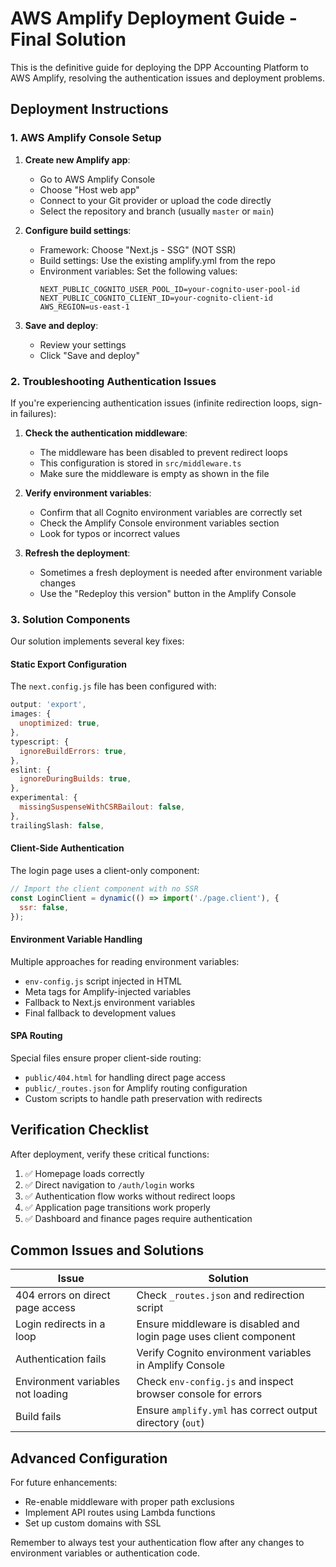 # AWS Amplify Deployment Guide - Final Solution

This is the definitive guide for deploying the DPP Accounting Platform to AWS Amplify, resolving the authentication issues and deployment problems.

## Deployment Instructions

### 1. AWS Amplify Console Setup

1. **Create new Amplify app**:
   - Go to AWS Amplify Console
   - Choose "Host web app"
   - Connect to your Git provider or upload the code directly
   - Select the repository and branch (usually `master` or `main`)

2. **Configure build settings**:
   - Framework: Choose "Next.js - SSG" (NOT SSR)
   - Build settings: Use the existing amplify.yml from the repo
   - Environment variables: Set the following values:
     ```
     NEXT_PUBLIC_COGNITO_USER_POOL_ID=your-cognito-user-pool-id
     NEXT_PUBLIC_COGNITO_CLIENT_ID=your-cognito-client-id
     AWS_REGION=us-east-1
     ```

3. **Save and deploy**:
   - Review your settings
   - Click "Save and deploy"

### 2. Troubleshooting Authentication Issues

If you're experiencing authentication issues (infinite redirection loops, sign-in failures):

1. **Check the authentication middleware**:
   - The middleware has been disabled to prevent redirect loops
   - This configuration is stored in `src/middleware.ts`
   - Make sure the middleware is empty as shown in the file

2. **Verify environment variables**:
   - Confirm that all Cognito environment variables are correctly set
   - Check the Amplify Console environment variables section
   - Look for typos or incorrect values

3. **Refresh the deployment**:
   - Sometimes a fresh deployment is needed after environment variable changes
   - Use the "Redeploy this version" button in the Amplify Console

### 3. Solution Components

Our solution implements several key fixes:

#### Static Export Configuration

The `next.config.js` file has been configured with:
```javascript
output: 'export',
images: {
  unoptimized: true,
},
typescript: {
  ignoreBuildErrors: true,
},
eslint: {
  ignoreDuringBuilds: true,
},
experimental: {
  missingSuspenseWithCSRBailout: false,
},
trailingSlash: false,
```

#### Client-Side Authentication

The login page uses a client-only component:
```javascript
// Import the client component with no SSR
const LoginClient = dynamic(() => import('./page.client'), {
  ssr: false,
});
```

#### Environment Variable Handling

Multiple approaches for reading environment variables:
- `env-config.js` script injected in HTML
- Meta tags for Amplify-injected variables
- Fallback to Next.js environment variables
- Final fallback to development values

#### SPA Routing

Special files ensure proper client-side routing:
- `public/404.html` for handling direct page access
- `public/_routes.json` for Amplify routing configuration
- Custom scripts to handle path preservation with redirects

## Verification Checklist

After deployment, verify these critical functions:

1. ✅ Homepage loads correctly
2. ✅ Direct navigation to `/auth/login` works
3. ✅ Authentication flow works without redirect loops
4. ✅ Application page transitions work properly
5. ✅ Dashboard and finance pages require authentication

## Common Issues and Solutions

| Issue | Solution |
|-------|----------|
| 404 errors on direct page access | Check `_routes.json` and redirection script |
| Login redirects in a loop | Ensure middleware is disabled and login page uses client component |
| Authentication fails | Verify Cognito environment variables in Amplify Console |
| Environment variables not loading | Check `env-config.js` and inspect browser console for errors |
| Build fails | Ensure `amplify.yml` has correct output directory (`out`) |

## Advanced Configuration

For future enhancements:
- Re-enable middleware with proper path exclusions
- Implement API routes using Lambda functions
- Set up custom domains with SSL

Remember to always test your authentication flow after any changes to environment variables or authentication code.